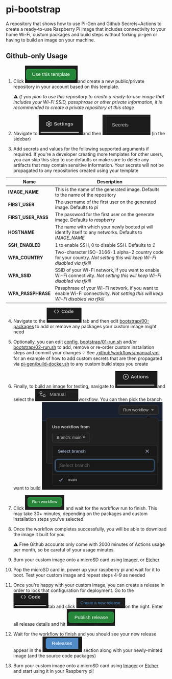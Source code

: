 # pi-bootstrap
A repository that shows how to use Pi-Gen and Github Secrets+Actions to create a ready-to-use Raspberry Pi image that includes connectivity to your home Wi-Fi, custom packages and build steps without forking pi-gen or having to build an image on your machine.

## Github-only Usage

1. Click ![image-20210416222151898](media/image-20210416222151898.png)and create a new public/private repository in your account based on this template.

   :warning: *If you plan to use this repository to create a ready-to-use image that includes your Wi-Fi SSID, passphrase or other private information, it is recommended to create a private repository at this stage*

2. Navigate to ![image-20210416225541954](media/image-20210416225541954.png)and then ![image-20210416225617502](media/image-20210416225617502.png) (in the sidebar)

3. Add secrets and values for the following supported arguments if required. If you're a developer creating more templates for other users, you can skip this step to use defaults or make sure to delete any artifacts that may contain sensitive information. Your secrets will not be propagated to any repositories created using your template

| Name                | Description                                                  |
| ------------------- | ------------------------------------------------------------ |
| **IMAGE_NAME**      | This is the name of the generated image. Defaults to the name of the repository |
| **FIRST_USER**      | The username of the first user on the generated image. Defaults to *pi* |
| **FIRST_USER_PASS** | The password for the first user on the generate image. Defaults to *raspberry* |
| **HOSTNAME**        | The name with which your newly booted pi will identify itself to any networks. Defaults to *IMAGE_NAME* |
| **SSH_ENABLED**     | 1 to enable SSH, 0 to disable SSH. Defaults to *1*           |
| **WPA_COUNTRY**     | Two-character ISO-3166-1 alpha-2 country code for your country. *Not setting this will keep Wi-Fi disabled via rfkill* |
| **WPA_SSID**        | SSID of your Wi-Fi network, if you want to enable Wi-Fi connectivity. *Not setting this will keep Wi-Fi disabled via rfkill* |
| **WPA_PASSPHRASE**  | Passphrase of your Wi-Fi network, if you want to enable Wi-Fi connectivity. *Not setting this will keep Wi-Fi disabled via rfkill* |

4. Navigate to the ![image-20210416231117301](media/image-20210416231117301.png) tab and then edit [bootstrap/00-packages](bootstrap/00-packages) to add or remove any packages your custom image might need

5. Optionally, you can edit [config](config), [bootstrap/01-run.sh](bootstrap/01-run.sh) and/or [bootstrap/02-run.sh](bootstrap/02-run.sh) to add, remove or re-order custom installation steps and commit your changes
   :bulb: See [.github/workflows/manual.yml](.github/workflows/manual.yml) for an example of how to add custom secrets that are then propagated via [pi-gen/build-docker.sh](pi-gen/build-docker.sh) to any custom build steps you create

6. Finally, to build an image for testing, navigate to ![image-20210416232008223](media/image-20210416232008223.png)and select the ![image-20210416232050305](media/image-20210416232050305.png)workflow. You can then pick the branch want to build
   ![image-20210416232231819](media/image-20210416232231819.png)

7. Click ![image-20210416232332897](media/image-20210416232332897.png) and wait for the workflow run to finish. This may take 30+ minutes, depending on the packages and custom installation steps you've selected

8. Once the workflow completes successfully, you will be able to download the image it built for you

   :warning: Free Github accounts only come with 2000 minutes of Actions usage per month, so be careful of your usage minutes.

9. Burn your custom image onto a microSD card using [Imager](https://www.raspberrypi.org/software/), or [Etcher](https://www.balena.io/etcher/)

10. Pop the microSD card in, power up your raspberry pi and wait for it to boot. Test your custom image and repeat steps 4-9 as needed

11. Once you're happy with your custom image, you can create a release in order to lock that configuration for deployment. Go to the ![image-20210416231117301](media/image-20210416231117301.png)tab and click ![image-20210416233657764](media/image-20210416233657764.png)on the right. Enter all release details and hit ![image-20210416233817873](media/image-20210416233817873.png)

12. Wait for the workflow to finish and you should see your new release appear in the ![image-20210416234024343](media/image-20210416234024343.png) section along with your newly-minted image (and the source code packages)

13. Burn your custom image onto a microSD card using [Imager](https://www.raspberrypi.org/software/) or [Etcher](https://www.balena.io/etcher/) and start using it in your Raspberry pi!

